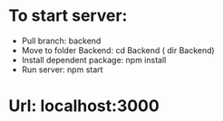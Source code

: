 # To start server:
- Pull branch: backend
- Move to folder Backend: cd Backend ( dir Backend)
- Install dependent package: npm install
- Run server: npm start

# Url: localhost:3000